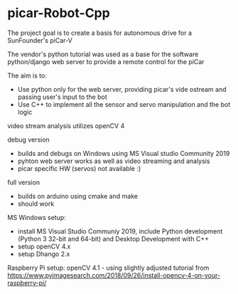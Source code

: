 # picar-Robot-Cpp

The project goal is to create a basis for autonomous drive for a SunFounder's piCar-V

The vendor's python tutorial was used as a base for the software
python/django web server to provide a remote control for the piCar

The aim is to:
* Use python only for the web server, providing picar's vide ostream and passing user's input to the bot
* Use C++ to implement all the sensor and servo manipulation and the bot logic

video stream analysis utilizes openCV 4

debug version
- builds and debugs on Windows using MS Visual studio Community 2019
- pyhton web server works as well as video streaming and analysis
- picar specific HW (servos) not available :)

full version
- builds on arduino using cmake and make
- should work

MS Windows setup:
- install MS Visual Studio Communiy 2019, include Python development (Python 3 32-bit and 64-bit) and Desktop Development with C++
- setup openCV 4.x
- setup Dhango 2.x

Raspberry Pi setup:
openCV 4.1 - using slightly adjusted tutorial from https://www.pyimagesearch.com/2018/09/26/install-opencv-4-on-your-raspberry-pi/
